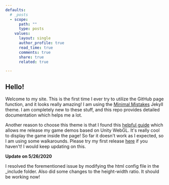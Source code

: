 ```yaml
---
defaults:
  # _posts
  - scope:
      path: ""
      type: posts
    values:
      layout: single
      author_profile: true
      read_time: true
      comments: true
      share: true
      related: true

---
```


## Hello!

Welcome to my site. This is the first time I ever try to utilize the GitHub page function, and it looks really amazing! I am using the [Minimal Mistakes](https://mmistakes.github.io/minimal-mistakes/) Jekyll theme. I am completely new to these stuff, and this repo provides detailed documentation which helps me a lot.

Another reason to choose this theme is that I found this [helpful guide](https://ericranstrom.github.io/ericranstrom/general/unity_github_pages/) which allows me release my game demos based on Unity WebGL. It's really cool to display the game inside the page! So far it doesn't work as I expected, so I am using some walkarounds. Please try my first release [here](https://taichifox95.github.io/general/laser-defender/) if you haven't! I would keep updating on this. 

**Update on 5/26/2020**

I resolved the forementioned issue by modifying the html config file in the _include folder. Also did some changes to the height-width ratio. It should be working now!